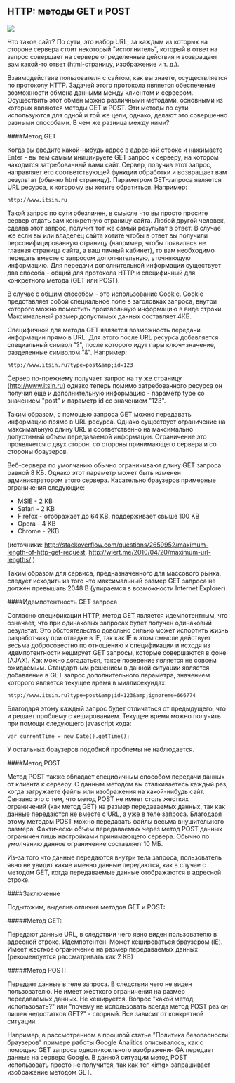 HTTP: методы GET и POST
-----------------------

![](http://www.ridus.ru/_ah/img/33pnwCGnfg35orsfKJbc5A)

Что такое сайт? По сути, это набор URL, за каждым из которых на стороне сервера стоит некоторый "исполнитель", который в ответ на запрос совершает на сервере определенные действия и возвращает вам какой-то ответ (html-страницу, изображение и т. д.).

Взаимодействие пользователя с сайтом, как вы знаете, осуществляется по протоколу HTTP. Задачей этого протокола является обеспечение возможности обмена данными между клиентом и сервером. Осуществить этот обмен можно различными методами, основными из которых являются методы GET и POST. Эти методы по сути используются для одной и той же цели, однако, делают это совершенно разными способами. В чем же разница между ними?


####Метод GET


Когда вы вводите какой-нибудь адрес в адресной строке и нажимаете Enter - вы тем самым инициируете GET запрос к серверу, на котором находится затребованный вами сайт. Сервер, получив этот запрос, направляет его соответствующей функции обработки и возвращает вам результат (обычно html страницу). Параметром GET-запроса является URL ресурса, к которому вы хотите обратиться. Например:

    http://www.itsin.ru

Такой запрос по сути обезличен, в смысле что вы просто просите сервер отдать вам конкретную страницу сайта. Любой другой человек, сделав этот запрос, получит тот же самый результат в ответ. В случае же если вы или владелец сайта хотите чтобы в ответ вы получили  персонифицированную страницу (например, чтобы появилась не главная страница сайта, а ваш личный кабинет), то вам необходимо передать вместе с запросом дополнительную, уточняющую информацию. Для передачи дополнительной информации существует два способа - общий для протокола HTTP и специфичный для конкретного метода (GET или POST).

В случае с общим способом - это использование Cookie. Cookie представляет собой специальное поле в заголовках запроса, внутри которого можно поместить произвольную информацию в виде строки. Максимальный размер допустимых данных составляет 4КБ.

Специфичной для метода GET является возможность передачи информации прямо в URL. Для этого после URL ресурса добавляется специальный символ "?", после которого идут пары ключ=значение, разделенные символом "&amp;". Например:

    http://www.itsin.ru?type=post&amp;id=123

Сервер по-прежнему получает запрос на ту же страницу (http://www.itsin.ru) однако теперь помимо затребованного ресурса он получил еще и дополнительную информацию - параметр type со значением "post" и параметр id со значением "123".

Таким образом, с помощью запроса GET можно передавать информацию прямо в URL ресурса. Однако существует ограничение на максимальную длину URL и соответственно на максимально допустимый объем передаваемой информации. Ограничение это проявляется с двух сторон: со стороны принимающего сервера и со стороны браузеров.

Веб-сервера по умолчанию обычно ограничивают длину GET запроса равной 8 КБ. Однако этот параметр может быть изменен администратором этого сервера. Касательно браузеров  примерные ограничения следующие:


* MSIE - 2 KB
* Safari - 2 KB
* Firefox - отображает до 64 KB, поддерживает свыше 100 KB
* Opera - 4 KB
* Chrome - 2KB


(источники: http://stackoverflow.com/questions/2659952/maximum-length-of-http-get-request,  http://wiert.me/2010/04/20/maximum-url-lengths/ )

Таким образом для сервиса, предназначенного для массового рынка, следует исходить из того что максимальный размер GET запроса не должен превышать 2048 B (упираемся в возможности Internet Explorer).

####Идемпотентность GET запроса

Согласно спецификации HTTP, метод GET является идемпотентным, что означает, что при одинаковых запросах будет получен одинаковый результат. Это обстоятельство довольно сильно может испортить жизнь разработчику при отладке в IE, так как IE в этом смысле действует весьма добросовестно по отношению к спецификации и исходя из идемпотентности кеширует GET запросы, которые совершаются в фоне (AJAX). Как можно догадаться, такое поведение является не совсем ожидаемым. Стандартным решением в данной ситуации является добавление в GET запрос дополнительного параметра, значением которого является текущее время в миллисекундах:

    http://www.itsin.ru?type=post&amp;id=123&amp;ignoreme=666774

Благодаря этому каждый запрос будет отличаться от предыдущего, что и решает проблему с кешированием. Текущее время можно получить при помощи следующего javascript кода:

    var currentTime = new Date().getTime();

У остальных браузеров подобной проблемы не наблюдается.

####Метод POST


Метод POST также обладает специфичным способом передачи данных от клиента к серверу. С данным методом вы сталкиваетесь каждый раз, когда загружаете файлы или изображения на какой-нибудь сайт. Связано это с тем, что метод POST не имеет столь жестких ограничений (как метод GET) на размер передаваемых данных, так как данные передаются не вместе с URL, а уже в теле запроса. Благодаря этому методом POST можно передавать файлы весьма внушительного размера. Фактически объем передаваемых через метод POST данных ограничен лишь настройками принимающего сервера. Обычно по умолчанию данное ограничение составляет 10 МБ.

Из-за того что данные передаются внутри тела запроса, пользователь явно не увидит какие именно данные передаются, как в случае с методом GET, когда передаваемые данные отображаются в адресной строке.

####Заключение


Подытожим, выделив отличия методов GET и POST:

#####Метод GET:

Передают данные URL, в следствии чего явно виден пользователю в адресной строке.
Идемпотентен. Может кешироваться браузером (IE).
Имеет жесткое ограничение на размер передаваемых данных (рекомендуется рассматривать как 2 КБ)

#####Метод POST:

Передает данные в теле запроса. В следствии чего не виден пользователю.
Не имеет жесткого ограничения на размер передаваемых данных.
Не кешируется.
Вопрос "какой метод использовать?" или "почему не использовать всегда метод POST раз он лишен недостатков GET?" - спорный. Все зависит от конкретной ситуации.

Например, в рассмотренном в прошлой статье "Политика безопасности браузеров" примере работы Google Analitics описывалось, как с помощью GET запроса однопиксельного изображения GA передает данные на сервера Google. В данной ситуации метод POST использовать просто не получится, так как тег &lt;img&gt; запрашивает изображение методом GET.

